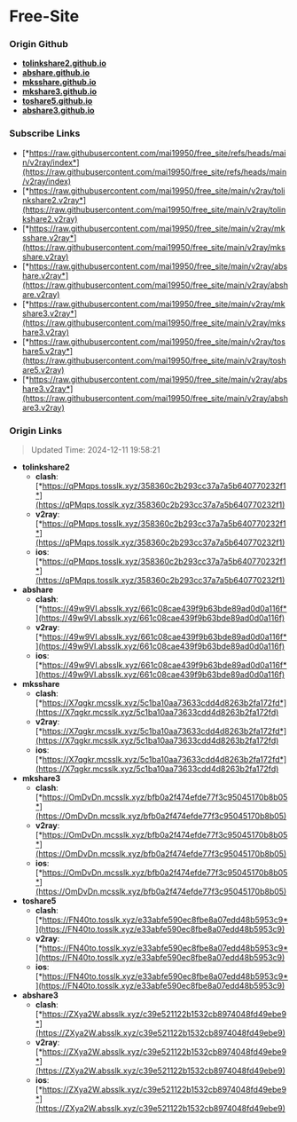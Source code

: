 # Free-Site

### Origin Github

- [**tolinkshare2.github.io**](https://github.com/tolinkshare2/tolinkshare2.github.io)
- [**abshare.github.io**](https://github.com/abshare/abshare.github.io)
- [**mksshare.github.io**](https://github.com/mksshare/mksshare.github.io)
- [**mkshare3.github.io**](https://github.com/mkshare3/mkshare3.github.io)
- [**toshare5.github.io**](https://github.com/toshare5/toshare5.github.io)
- [**abshare3.github.io**](https://github.com/abshare3/abshare3.github.io)

### Subscribe Links

- [*https://raw.githubusercontent.com/mai19950/free_site/refs/heads/main/v2ray/index*](https://raw.githubusercontent.com/mai19950/free_site/refs/heads/main/v2ray/index)
- [*https://raw.githubusercontent.com/mai19950/free_site/main/v2ray/tolinkshare2.v2ray*](https://raw.githubusercontent.com/mai19950/free_site/main/v2ray/tolinkshare2.v2ray)
- [*https://raw.githubusercontent.com/mai19950/free_site/main/v2ray/mksshare.v2ray*](https://raw.githubusercontent.com/mai19950/free_site/main/v2ray/mksshare.v2ray)
- [*https://raw.githubusercontent.com/mai19950/free_site/main/v2ray/abshare.v2ray*](https://raw.githubusercontent.com/mai19950/free_site/main/v2ray/abshare.v2ray)
- [*https://raw.githubusercontent.com/mai19950/free_site/main/v2ray/mkshare3.v2ray*](https://raw.githubusercontent.com/mai19950/free_site/main/v2ray/mkshare3.v2ray)
- [*https://raw.githubusercontent.com/mai19950/free_site/main/v2ray/toshare5.v2ray*](https://raw.githubusercontent.com/mai19950/free_site/main/v2ray/toshare5.v2ray)
- [*https://raw.githubusercontent.com/mai19950/free_site/main/v2ray/abshare3.v2ray*](https://raw.githubusercontent.com/mai19950/free_site/main/v2ray/abshare3.v2ray)

### Origin Links

> Updated Time: 2024-12-11 19:58:21

- **tolinkshare2**
  - **clash**: [*https://qPMqps.tosslk.xyz/358360c2b293cc37a7a5b640770232f1*](https://qPMqps.tosslk.xyz/358360c2b293cc37a7a5b640770232f1)
  - **v2ray**: [*https://qPMqps.tosslk.xyz/358360c2b293cc37a7a5b640770232f1*](https://qPMqps.tosslk.xyz/358360c2b293cc37a7a5b640770232f1)
  - **ios**: [*https://qPMqps.tosslk.xyz/358360c2b293cc37a7a5b640770232f1*](https://qPMqps.tosslk.xyz/358360c2b293cc37a7a5b640770232f1)
- **abshare**
  - **clash**: [*https://49w9VI.absslk.xyz/661c08cae439f9b63bde89ad0d0a116f*](https://49w9VI.absslk.xyz/661c08cae439f9b63bde89ad0d0a116f)
  - **v2ray**: [*https://49w9VI.absslk.xyz/661c08cae439f9b63bde89ad0d0a116f*](https://49w9VI.absslk.xyz/661c08cae439f9b63bde89ad0d0a116f)
  - **ios**: [*https://49w9VI.absslk.xyz/661c08cae439f9b63bde89ad0d0a116f*](https://49w9VI.absslk.xyz/661c08cae439f9b63bde89ad0d0a116f)
- **mksshare**
  - **clash**: [*https://X7qgkr.mcsslk.xyz/5c1ba10aa73633cdd4d8263b2fa172fd*](https://X7qgkr.mcsslk.xyz/5c1ba10aa73633cdd4d8263b2fa172fd)
  - **v2ray**: [*https://X7qgkr.mcsslk.xyz/5c1ba10aa73633cdd4d8263b2fa172fd*](https://X7qgkr.mcsslk.xyz/5c1ba10aa73633cdd4d8263b2fa172fd)
  - **ios**: [*https://X7qgkr.mcsslk.xyz/5c1ba10aa73633cdd4d8263b2fa172fd*](https://X7qgkr.mcsslk.xyz/5c1ba10aa73633cdd4d8263b2fa172fd)
- **mkshare3**
  - **clash**: [*https://OmDvDn.mcsslk.xyz/bfb0a2f474efde77f3c95045170b8b05*](https://OmDvDn.mcsslk.xyz/bfb0a2f474efde77f3c95045170b8b05)
  - **v2ray**: [*https://OmDvDn.mcsslk.xyz/bfb0a2f474efde77f3c95045170b8b05*](https://OmDvDn.mcsslk.xyz/bfb0a2f474efde77f3c95045170b8b05)
  - **ios**: [*https://OmDvDn.mcsslk.xyz/bfb0a2f474efde77f3c95045170b8b05*](https://OmDvDn.mcsslk.xyz/bfb0a2f474efde77f3c95045170b8b05)
- **toshare5**
  - **clash**: [*https://FN40to.tosslk.xyz/e33abfe590ec8fbe8a07edd48b5953c9*](https://FN40to.tosslk.xyz/e33abfe590ec8fbe8a07edd48b5953c9)
  - **v2ray**: [*https://FN40to.tosslk.xyz/e33abfe590ec8fbe8a07edd48b5953c9*](https://FN40to.tosslk.xyz/e33abfe590ec8fbe8a07edd48b5953c9)
  - **ios**: [*https://FN40to.tosslk.xyz/e33abfe590ec8fbe8a07edd48b5953c9*](https://FN40to.tosslk.xyz/e33abfe590ec8fbe8a07edd48b5953c9)
- **abshare3**
  - **clash**: [*https://ZXya2W.absslk.xyz/c39e521122b1532cb8974048fd49ebe9*](https://ZXya2W.absslk.xyz/c39e521122b1532cb8974048fd49ebe9)
  - **v2ray**: [*https://ZXya2W.absslk.xyz/c39e521122b1532cb8974048fd49ebe9*](https://ZXya2W.absslk.xyz/c39e521122b1532cb8974048fd49ebe9)
  - **ios**: [*https://ZXya2W.absslk.xyz/c39e521122b1532cb8974048fd49ebe9*](https://ZXya2W.absslk.xyz/c39e521122b1532cb8974048fd49ebe9)
